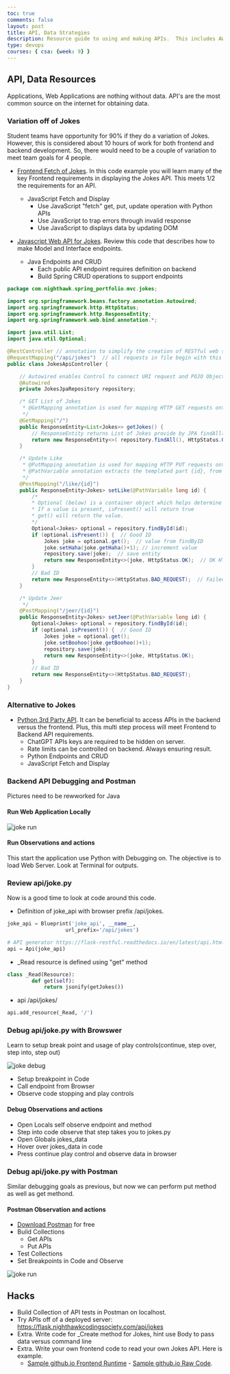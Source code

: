 ```yaml
---
toc: true
comments: false
layout: post
title: API, Data Strategies
description: Resource guide to using and making APIs.  This includes AWS, Postman, 3rd Party APIs, and Code expertise.
type: devops
courses: { csa: {week: 9} }
---
```


## API, Data Resources

Applications, Web Applications are nothing without data.  API's are the most common source on the internet for obtaining data.

### Variation off of Jokes

Student teams have opportunity for 90% if they do a variation of Jokes.  However, this is considered about 10 hours of work for both frontend and backend development.   So, there would need to be a couple of variation to meet team goals for 4 people.

- [Frontend Fetch of Jokes](hhttps://nighthawkcoders.github.io/APCSA/data/jokes).  In this code example you will learn many of the key Frontend requirements in displaying the Jokes API.  This meets 1/2 the requirements for an API.
  - JavaScript Fetch and Display
    - Use JavaScript "fetch" get, put, update operation with Python APIs
    - Use JavaScript to trap errors through invalid response
    - Use JavaScript to displays data by updating DOM

- [Javascript Web API for Jokes](https://nighthawkcoders.github.io/APCSP/techtalk/webapi).  Review this code that describes how to make Model and Interface endpoints.
  - Java Endpoints and CRUD
    - Each public API endpoint requires definition on backend
    - Build Spring CRUD operations to support endpoints

```java
package com.nighthawk.spring_portfolio.mvc.jokes;

import org.springframework.beans.factory.annotation.Autowired;
import org.springframework.http.HttpStatus;
import org.springframework.http.ResponseEntity;
import org.springframework.web.bind.annotation.*;

import java.util.List;
import java.util.Optional;

@RestController // annotation to simplify the creation of RESTful web services
@RequestMapping("/api/jokes")  // all requests in file begin with this URI
public class JokesApiController {

    // Autowired enables Control to connect URI request and POJO Object to easily for Database CRUD operations
    @Autowired
    private JokesJpaRepository repository;

    /* GET List of Jokes
     * @GetMapping annotation is used for mapping HTTP GET requests onto specific handler methods.
     */
    @GetMapping("/")
    public ResponseEntity<List<Jokes>> getJokes() {
        // ResponseEntity returns List of Jokes provide by JPA findAll()
        return new ResponseEntity<>( repository.findAll(), HttpStatus.OK);
    }

    /* Update Like
     * @PutMapping annotation is used for mapping HTTP PUT requests onto specific handler methods.
     * @PathVariable annotation extracts the templated part {id}, from the URI
     */
    @PostMapping("/like/{id}")
    public ResponseEntity<Jokes> setLike(@PathVariable long id) {
        /* 
        * Optional (below) is a container object which helps determine if a result is present. 
        * If a value is present, isPresent() will return true
        * get() will return the value.
        */
        Optional<Jokes> optional = repository.findById(id);
        if (optional.isPresent()) {  // Good ID
            Jokes joke = optional.get();  // value from findByID
            joke.setHaha(joke.getHaha()+1); // increment value
            repository.save(joke);  // save entity
            return new ResponseEntity<>(joke, HttpStatus.OK);  // OK HTTP response: status code, headers, and body
        }
        // Bad ID
        return new ResponseEntity<>(HttpStatus.BAD_REQUEST);  // Failed HTTP response: status code, headers, and body
    }

    /* Update Jeer
     */
    @PostMapping("/jeer/{id}")
    public ResponseEntity<Jokes> setJeer(@PathVariable long id) {
        Optional<Jokes> optional = repository.findById(id);
        if (optional.isPresent()) {  // Good ID
            Jokes joke = optional.get();
            joke.setBoohoo(joke.getBoohoo()+1);
            repository.save(joke);
            return new ResponseEntity<>(joke, HttpStatus.OK);
        }
        // Bad ID
        return new ResponseEntity<>(HttpStatus.BAD_REQUEST);
    }
}
```
  
### Alternative to Jokes

- [Python 3rd Party API](https://nighthawkcoders.github.io/APCSA/techtalk/rapidapi).  It can be beneficial to access APIs in the backend versus the frontend.  Plus, this multi step process will meet Frontend to Backend API requirements.
  - ChatGPT APIs keys are required to be hidden on server.
  - Rate limits can be controlled on backend.  Always ensuring result.
  - Python Endpoints and CRUD
  - JavaScript Fetch and Display

### Backend API Debugging and Postman

Pictures need to be rewworked for Java

#### Run Web Application Locally

![joke run]({{site.baseurl}}/images/jokes/run.png)

#### Run Observations and actions

This start the application use Python with Debugging on.  The objective is to load Web Server.  Look at Terminal for outputs.

### Review api/joke.py

Now is a good time to look at code around this code.

- Definition of joke_api with browser prefix /api/jokes.

```python
joke_api = Blueprint('joke_api', __name__,
                   url_prefix='/api/jokes')

# API generator https://flask-restful.readthedocs.io/en/latest/api.html#id1
api = Api(joke_api)
```

- _Read resource is defined using "get" method

```python
class _Read(Resource):
        def get(self):
            return jsonify(getJokes())
```

- api /api/jokes/

```python
api.add_resource(_Read, '/')
```

### Debug api/joke.py with Browswer

Learn to setup break point and usage of play controls(continue, step over, step into, step out)

![joke debug]({{site.baseurl}}/images/jokes/debug.png)

- Setup breakpoint in Code
- Call endpoint from Browser
- Observe code stopping and play controls

#### Debug Observations and actions

- Open Locals self observe endpoint and method
- Step into code observe that step takes you to jokes.py
- Open Globals jokes_data
- Hover over jokes_data in code
- Press continue play control and observe data in browser

### Debug api/joke.py with Postman

Similar debugging goals as previous, but now we can perform put method as well as get methond.

#### Postman Observation and actions

- [Download Postman](https://www.postman.com/downloads/) for free
- Build Collections
  - Get APIs
  - Put APIs
- Test Collections
- Set Breakpoints in Code and Observe

![joke run]({{site.baseurl}}/images/jokes/postman.png)

## Hacks

- Build Collection of API tests in Postman on localhost.
- Try APIs off of a deployed server: <https://flask.nighthawkcodingsociety.com/api/jokes>
- Extra.  Write code for _Create method for Jokes, hint use Body to pass data versus command line
- Extra.  Write your own frontend code to read your own Jokes API.   Here is example.  
  - [Sample github.io Frontend Runtime](https://nighthawkcoders.github.io/APCSP/data/jokes) - [Sample github.io Raw Code](https://raw.githubusercontent.com/nighthawkcoders/APCSP/master/_posts/2022-07-10-PBL-jokes.md).

